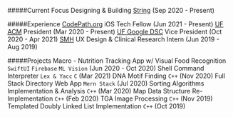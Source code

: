 #####Current Focus
Designing & Building [String](https://app.string.link/) (Sep 2020 - Present)

#####Experience
[CodePath.org](https://info.codepath.org/fall21techfellows) iOS Tech Fellow (Jun 2021 - Present)
[UF ACM](https://www.uf-acm.com/) President (Mar 2020 - Present)
[UF Google DSC](https://dsc.community.dev/university-of-florida/) Vice President (Oct 2020 - Apr 2021)
[SMH](https://www.smh.com/) UX Design & Clinical Research Intern (Jun 2019 - Aug 2019)

#####Projects
Macro - Nutrition Tracking App w/ Visual Food Recognition `SwiftUI` `Firebase` `ML Vision` (Jun 2020 - Oct 2020)
Shell Command Interpreter `Lex & Yacc` `C` (Mar 2021)
DNA Motif Finding `C++` (Nov 2020)
Full Stack Directory Web App `Mern Stack` (Jul 2020)
Sorting Algorithms Implementation & Analysis `C++` (Mar 2020)
Map Data Structure Re-Implementation `C++` (Feb 2020)
TGA Image Processing `C++` (Nov 2019)
Templated Doubly Linked List Implementation `C++` (Oct 2019)
<!--
### Hi there 👋


**schwjustin/schwjustin** is a ✨ _special_ ✨ repository because its `README.md` (this file) appears on your GitHub profile.

Here are some ideas to get you started:

- 🔭 I’m currently working on ...
- 🌱 I’m currently learning ...
- 👯 I’m looking to collaborate on ...
- 🤔 I’m looking for help with ...
- 💬 Ask me about ...
- 📫 How to reach me: ...
- 😄 Pronouns: ...
- ⚡ Fun fact: ...
-->
